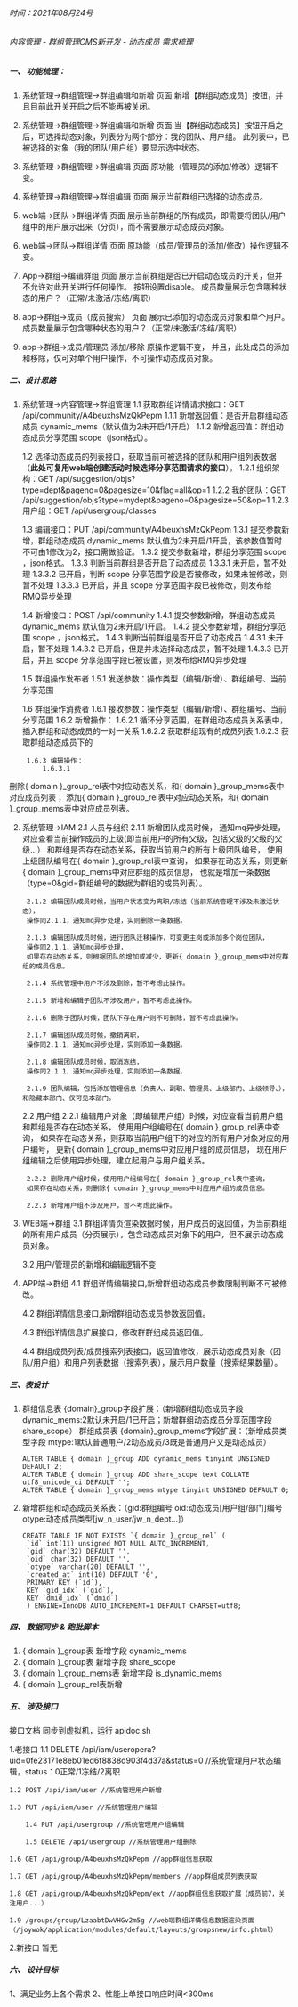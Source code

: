 ###### 时间：2021年08月24号

###### 内容管理 - 群组管理CMS新开发 - 动态成员  需求梳理

##### 一、 功能梳理：

1. 系统管理->群组管理->群组编辑和新增 页面
新增【群组动态成员】按钮，并且目前此开关开启之后不能再被关闭。

2. 系统管理->群组管理->群组编辑和新增 页面
当【群组动态成员】按钮开启之后，可选择动态对象，列表分为两个部分：我的团队、用户组。
此列表中，已被选择的对象（我的团队/用户组）要显示选中状态。

3. 系统管理->群组管理->群组编辑 页面
原功能（管理员的添加/修改）逻辑不变。

4. 系统管理->群组管理->群组编辑 页面
展示当前群组已选择的动态成员。

5. web端->团队->群组详情 页面
展示当前群组的所有成员，即需要将团队/用户组中的用户展示出来（分页），而不需要展示动态成员对象。

6. web端->团队->群组详情 页面
原功能（成员/管理员的添加/修改）操作逻辑不变。

7. App->群组->编辑群组 页面
展示当前群组是否已开启动态成员的开关，但并不允许对此开关进行任何操作。
按钮设置disable。
成员数量展示包含哪种状态的用户？（正常/未激活/冻结/离职）

8. app->群组->成员（成员搜索） 页面
展示已添加的动态成员对象和单个用户。
成员数量展示包含哪种状态的用户？（正常/未激活/冻结/离职）

9. app->群组->成员/管理员 添加/移除 原操作逻辑不变，
并且，此处成员的添加和移除，仅可对单个用户操作，不可操作动态成员对象。
   

##### 二、设计思路

1. 系统管理->内容管理->群组管理
	1.1 获取群组详情请求接口：GET /api/community/A4beuxhsMzQkPepm
		1.1.1 新增返回值：是否开启群组动态成员 dynamic_mems（默认值为2未开启/1开启）
		1.1.2 新增返回值：群组动态成员分享范围 scope（json格式）。
	
	1.2 选择动态成员的列表接口，获取当前可被选择的团队和用户组列表数据（**此处可复用web端创建活动时候选择分享范围请求的接口**）。
		1.2.1 组织架构：GET /api/suggestion/objs?type=dept&pageno=0&pagesize=10&flag=all&op=1
		1.2.2 我的团队：GET /api/suggestion/objs?type=mydept&pageno=0&pagesize=50&op=1
		1.2.3 用户组：GET /api/usergroup/classes

	1.3 编辑接口：PUT /api/community/A4beuxhsMzQkPepm
		1.3.1 提交参数新增，群组动态成员 dynamic_mems 默认值为2未开启/1开启，该参数值暂时不可由1修改为2，接口需做验证。
		1.3.2 提交参数新增，群组分享范围 scope ，json格式。
		1.3.3 判断当前群组是否开启了动态成员
			1.3.3.1 未开启，暂不处理
			1.3.3.2 已开启，判断 scope 分享范围字段是否被修改，如果未被修改，则暂不处理
			1.3.3.3 已开启，并且 scope 分享范围字段已被修改，则发布给RMQ异步处理

	1.4 新增接口：POST /api/community
		1.4.1 提交参数新增，群组动态成员 dynamic_mems 默认值为2未开启/1开启。
		1.4.2 提交参数新增，群组分享范围 scope ，json格式。
		1.4.3 判断当前群组是否开启了动态成员
			1.4.3.1 未开启，暂不处理
			1.4.3.2 已开启，但是并未选择动态成员，暂不处理	
			1.4.3.3 已开启，并且 scope 分享范围字段已被设置，则发布给RMQ异步处理
			
	1.5 群组操作发布者
		1.5.1 发送参数：操作类型（编辑/新增）、群组编号、当前分享范围
		
	1.6 群组操作消费者
		1.6.1 接收参数：操作类型（编辑/新增）、群组编号、当前分享范围
		1.6.2 新增操作：
			1.6.2.1 循环分享范围，在群组动态成员关系表中，插入群组和动态成员的一对一关系
			1.6.2.2 获取群组现有的成员列表
			1.6.2.3 获取群组动态成员下的
			
		1.6.3 编辑操作：
			1.6.3.1 
		

删除{ domain }_group_rel表中对应动态关系，和{ domain }_group_mems表中对应成员列表；
添加{ domain }_group_rel表中对应动态关系，和{ domain }_group_mems表中对应成员列表。

2. 系统管理->IAM
	2.1 人员与组织
		2.1.1 新增团队成员时候，
		通知mq异步处理，对应查看当前操作成员的上级(即当前用户的所有父级，包括父级的父级的父级...）
		和群组是否存在动态关系，获取当前用户的所有上级团队编号，
		使用上级团队编号在{ domain }_group_rel表中查询，
		如果存在动态关系，则更新{ domain }_group_mems中对应群组的成员信息，
		也就是增加一条数据（type=0&gid=群组编号的数据为群组的成员列表）。

		2.1.2 编辑团队成员时候，当用户状态变为离职/冻结（当前系统管理不涉及未激活状态），
		操作同2.1.1，通知mq异步处理，实则删除一条数据。

		2.1.3 编辑团队成员时候，进行团队迁移操作，可变更主岗或添加多个岗位团队，
		操作同2.1.1，通知mq异步处理，
		如果存在动态关系，则根据团队的增加或减少，更新{ domain }_group_mems中对应群组的成员信息。
		
		2.1.4 系统管理中用户不涉及删除，暂不考虑此操作。
		
		2.1.5 新增和编辑子团队不涉及用户，暂不考虑此操作。

		2.1.6 删除子团队时候，团队下存在用户则不可删除，暂不考虑此操作。

		2.1.7 编辑团队成员时候，撤销离职，
		操作同2.1.1，通知mq异步处理，实则添加一条数据。
		
		2.1.8 编辑团队成员时候，取消冻结，
		操作同2.1.1，通知mq异步处理，实则添加一条数据。			

		2.1.9 团队编辑，包括添加管理信息（负责人、副职、管理员、上级部门、上级领导、），和隐藏本部门、仅可见本部门。

	2.2 用户组
		2.2.1 编辑用户对象（即编辑用户组）时候，对应查看当前用户组和群组是否存在动态关系，
		使用用户组编号在{ domain }_group_rel表中查询，
		如果存在动态关系，则获取当前用户组下的对应的所有用户对象对应的用户编号，
		更新{ domain }_group_mems中对应用户组的成员信息，
		现在用户组编辑之后使用异步处理，建立起用户与用户组关系。

		2.2.2 删除用户组时候，使用用户组编号在{ domain }_group_rel表中查询，
		如果存在动态关系，则删除{ domain }_group_mems中对应用户组的成员信息。
			
		2.2.3 新增用户组不涉及用户，暂不考虑此操作。
3. WEB端->群组
	3.1 群组详情页渲染数据时候，用户成员的返回值，为当前群组的所有用户成员（分页展示），包含动态成员对象下的用户，但不展示动态成员对象。
	
	3.2 用户/管理员的新增和编辑逻辑不变
   
4. APP端->群组
	4.1 群组详情编辑接口,新增群组动态成员参数限制判断不可被修改。

	4.2 群组详情信息接口,新增群组动态成员参数返回值。	

	4.3 群组详情信息扩展接口，修改群群组成员返回值。

	4.4 群组成员列表/成员搜索列表接口，返回值修改，展示动态成员对象（团队/用户组）和用户列表数据（搜索列表），展示用户数量（搜索结果数量）。


##### 三、表设计

1. 群组信息表 {domain}_group字段扩展：（新增群组动态成员字段 dynamic_mems:2默认未开启/1已开启；新增群组动态成员分享范围字段 share_scope）
   群组成员表 {domain}_group_mems字段扩展：（新增成员类型字段 mtype:1默认普通用户/2动态成员/3既是普通用户又是动态成员）

   ```
   ALTER TABLE { domain }_group ADD dynamic_mems tinyint UNSIGNED DEFAULT 2;
   ALTER TABLE { domain }_group ADD share_scope text COLLATE utf8_unicode_ci DEFAULT '';
   ALTER TABLE { domain }_group_mems mtype tinyint UNSIGNED DEFAULT 0;
   ```

2. 新增群组和动态成员关系表：（gid:群组编号 oid:动态成员[用户组/部门]编号 otype:动态成员类型[jw_n_user/jw_n_dept...]）

   ```
   CREATE TABLE IF NOT EXISTS `{ domain }_group_rel` (
  	`id` int(11) unsigned NOT NULL AUTO_INCREMENT,
  	`gid` char(32) DEFAULT '',
  	`oid` char(32) DEFAULT '',
  	`otype` varchar(20) DEFAULT '',
  	`created_at` int(10) DEFAULT '0',
  	PRIMARY KEY (`id`),
  	KEY `gid_idx` (`gid`),
  	KEY `dmid_idx` (`dmid`)
	) ENGINE=InnoDB AUTO_INCREMENT=1 DEFAULT CHARSET=utf8;
   ```

##### 四、 数据同步 & 跑批脚本

1. { domain }_group表 新增字段 dynamic_mems
2. { domain }_group表 新增字段 share_scope
3. { domain }_group_mems表 新增字段 is_dynamic_mems
4. { domain }_group_rel表新增


##### 五、 涉及接口

 接口文档 同步到虚拟机，运行  apidoc.sh 

1.老接口
	1.1 DELETE /api/iam/useropera?uid=0fe23171e8eb01ed6f8838d903f4d37a&status=0 //系统管理用户状态编辑，status：0正常/1冻结/2离职

	1.2 POST /api/iam/user //系统管理用户新增

	1.3 PUT /api/iam/user //系统管理用户编辑

    	1.4 PUT /api/usergroup //系统管理用户组编辑

    	1.5 DELETE /api/usergroup //系统管理用户组删除

	1.6 GET /api/group/A4beuxhsMzQkPepm //app群组信息获取

	1.7 GET /api/group/A4beuxhsMzQkPepm/members //app群组成员列表获取

	1.8 GET /api/group/A4beuxhsMzQkPepm/ext //app群组信息获取扩展（成员前7，关注用户...）

	1.9 /groups/group/LzaabtDwVHGv2m5g //web端群组详情信息数据渲染页面（/joywok/application/modules/default/layouts/groupsnew/info.phtml）
		

2.新接口
	暂无

##### 六、 设计目标

1、满足业务上各个需求
2、性能上单接口响应时间<300ms